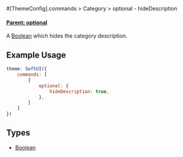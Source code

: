 # 
#[ThemeConfig].commands > Category > optional - hideDescription
#### **[Parent: optional](/docs/commands/category/optional/)**
A [Boolean](https://developer.mozilla.org/en-US/docs/Web/JavaScript/Reference/Global_Objects/Boolean) which hides the category description.

## Example Usage
```js
theme: SoftUI({
    commands: [
        {
            optional: {
                hideDescription: true,
            },
        }
    ]
})
```

## Types
- [Boolean](https://developer.mozilla.org/en-US/docs/Web/JavaScript/Reference/Global_Objects/Boolean)